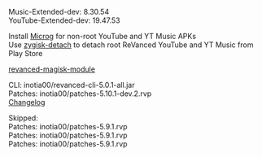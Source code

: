 Music-Extended-dev: 8.30.54  
YouTube-Extended-dev: 19.47.53  

Install [Microg](https://github.com/ReVanced/GmsCore/releases) for non-root YouTube and YT Music APKs  
Use [zygisk-detach](https://github.com/j-hc/zygisk-detach) to detach root ReVanced YouTube and YT Music from Play Store  

[revanced-magisk-module](https://github.com/j-hc/revanced-magisk-module)
  
CLI: inotia00/revanced-cli-5.0.1-all.jar  
Patches: inotia00/patches-5.10.1-dev.2.rvp  
[Changelog](https://github.com/inotia00/revanced-patches/releases/tag/v5.10.1-dev.2)  

Skipped:  
Patches: inotia00/patches-5.9.1.rvp  
Patches: inotia00/patches-5.9.1.rvp  
Patches: inotia00/patches-5.9.1.rvp      
